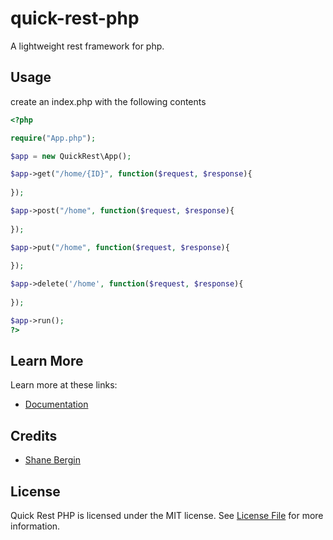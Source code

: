 # quick-rest-php
A lightweight rest framework for php. 

## Usage
create an index.php with the following contents

```php
<?php 

require("App.php");

$app = new QuickRest\App();

$app->get("/home/{ID}", function($request, $response){
    
});

$app->post("/home", function($request, $response){
    
});

$app->put("/home", function($request, $response){
    
});

$app->delete('/home', function($request, $response){
    
});

$app->run();
?>
```

## Learn More

Learn more at these links:
- [Documentation](https://github.com/s-bergin/quick-rest-php/wiki/API)



## Credits

- [Shane Bergin](https://github.com/s-bergin)

## License

Quick Rest PHP is licensed under the MIT license. See [License File](LICENSE.md) for more information.

